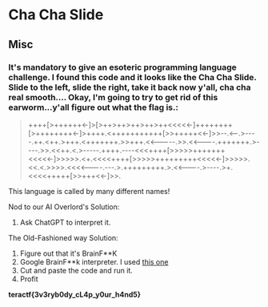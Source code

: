 # Cha Cha Slide

## Misc

### It's mandatory to give an esoteric programming language challenge.   I found this code and it looks like the Cha Cha Slide.  Slide to the left, slide the right, take it back now y'all, cha cha real smooth....  Okay, I'm going to try to get rid of this earworm...y'all figure out what the flag is.:

> ++++[>++++++<-]>[>++>++>++>++>++<<<<<-]++++++++[>++++++++<-]>++++.<+++++++++++[>>+++++<<-]>>--.<--.>----.++.<++.>+++.<+++++++.>>+++.<<-----.>>.<<----.+++++++.>----.>>.<<++.<.>-----.++++.----<<<++++[>>>>>+++++++<<<<<-]>>>>>.<+.<<<<++++[>>>>>+++++++++<<<<<-]>>>>>.<<.<.>>>>.<<<<----.---.>.+++++++++.>.<<----.>----.>+.<<<<+++++[>>+++<<-]>>.


This language is called by many different names!  

Nod to our AI Overlord's Solution:
1. Ask ChatGPT to interpret it.

The Old-Fashioned way Solution:

1. Figure out that it's BrainF**K
2. Google BrainF**k interpreter.  I used [this one](https://copy.sh/brainfuck/)
3. Cut and paste the code and run it.
4. Profit

**teractf{3v3ryb0dy_cL4p_y0ur_h4nd5}**

